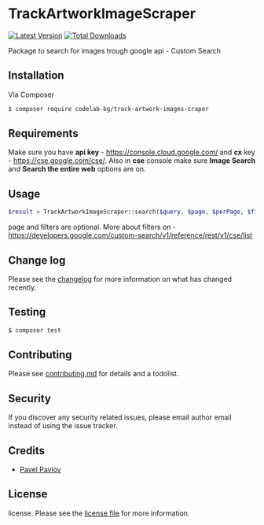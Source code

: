 # TrackArtworkImageScraper

[![Latest Version][ico-version]](https://github.com/codelab-bg/track-artwork-image-scraper/)
[![Total Downloads][ico-downloads]](https://packagist.org/packages/codelab-bg/track-artwork-image-scrapper)

Package to search for images trough google api - Custom Search

## Installation

Via Composer

``` bash
$ composer require codelab-bg/track-artwork-images-craper
```

## Requirements

Make sure you have **api key** - https://console.cloud.google.com/ and **cx** key - https://cse.google.com/cse/.
Also in **cse** console make sure **Image Search** and **Search the entire web** options are on.

## Usage

``` php
$result = TrackArtworkImageScraper::search($query, $page, $perPage, $filters);
```

page and filters are optional. More about filters on - https://developers.google.com/custom-search/v1/reference/rest/v1/cse/list

## Change log

Please see the [changelog](changelog.md) for more information on what has changed recently.

## Testing

``` bash
$ composer test
```

## Contributing

Please see [contributing.md](contributing.md) for details and a todolist.

## Security

If you discover any security related issues, please email author email instead of using the issue tracker.

## Credits

- [Pavel Pavlov](https://github.com/pavlovpa4o)

## License

license. Please see the [license file](license.md) for more information.

[ico-version]: https://img.shields.io/packagist/v/codelab-bg/track-artwork-image-scraper.svg?style=flat-square
[ico-downloads]: https://img.shields.io/packagist/dt/codelab-bg/track-artwork-image-scraper.svg?style=flat-square
